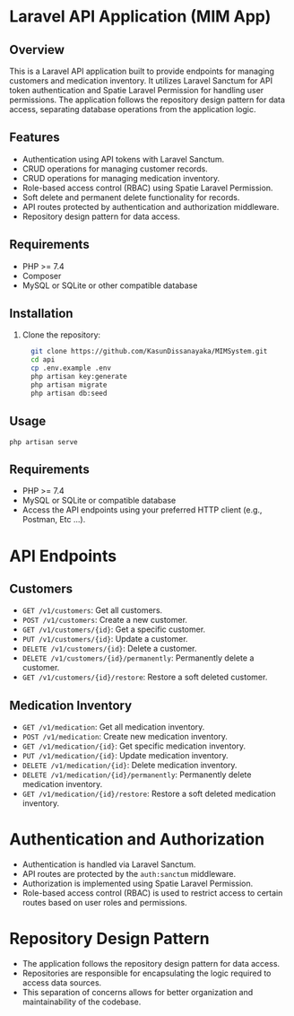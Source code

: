 # Laravel API Application (MIM App)

## Overview

This is a Laravel API application built to provide endpoints for managing customers and medication inventory. It utilizes Laravel Sanctum for API token authentication and Spatie Laravel Permission for handling user permissions. The application follows the repository design pattern for data access, separating database operations from the application logic.

## Features

- Authentication using API tokens with Laravel Sanctum.
- CRUD operations for managing customer records.
- CRUD operations for managing medication inventory.
- Role-based access control (RBAC) using Spatie Laravel Permission.
- Soft delete and permanent delete functionality for records.
- API routes protected by authentication and authorization middleware.
- Repository design pattern for data access.

## Requirements

- PHP >= 7.4
- Composer
- MySQL or SQLite or other compatible database

## Installation

1. Clone the repository:

   ```bash
     git clone https://github.com/KasunDissanayaka/MIMSystem.git
     cd api
     cp .env.example .env
     php artisan key:generate
     php artisan migrate
     php artisan db:seed

## Usage
    php artisan serve

## Requirements
  - PHP >= 7.4
  - MySQL or SQLite or compatible database
  - Access the API endpoints using your preferred HTTP client (e.g., Postman, Etc ...).

# API Endpoints

  ## Customers
  
  - `GET /v1/customers`: Get all customers.
  - `POST /v1/customers`: Create a new customer.
  - `GET /v1/customers/{id}`: Get a specific customer.
  - `PUT /v1/customers/{id}`: Update a customer.
  - `DELETE /v1/customers/{id}`: Delete a customer.
  - `DELETE /v1/customers/{id}/permanently`: Permanently delete a customer.
  - `GET /v1/customers/{id}/restore`: Restore a soft deleted customer.
  
  ## Medication Inventory
  
  - `GET /v1/medication`: Get all medication inventory.
  - `POST /v1/medication`: Create new medication inventory.
  - `GET /v1/medication/{id}`: Get specific medication inventory.
  - `PUT /v1/medication/{id}`: Update medication inventory.
  - `DELETE /v1/medication/{id}`: Delete medication inventory.
  - `DELETE /v1/medication/{id}/permanently`: Permanently delete medication inventory.
  - `GET /v1/medication/{id}/restore`: Restore a soft deleted medication inventory.

# Authentication and Authorization

- Authentication is handled via Laravel Sanctum.
- API routes are protected by the `auth:sanctum` middleware.
- Authorization is implemented using Spatie Laravel Permission.
- Role-based access control (RBAC) is used to restrict access to certain routes based on user roles and permissions.

# Repository Design Pattern

- The application follows the repository design pattern for data access.
- Repositories are responsible for encapsulating the logic required to access data sources.
- This separation of concerns allows for better organization and maintainability of the codebase.


